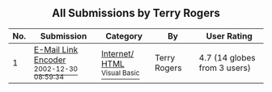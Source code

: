 ﻿<div align="center">

## All Submissions by Terry Rogers

</div>

No.  | Submission | Category | By   | User Rating
---- | ---------- | -------- | ---- | -----------
1 | [E\-Mail Link Encoder<br /><sup>2002-12-30 08:59:34</sup>](https://github.com/Planet-Source-Code/terry-rogers-e-mail-link-encoder__1-41991) | [Internet/ HTML<br /><sup>Visual Basic</sup>](../ByCategory/internet-html__1-34.md) | Terry Rogers | 4.7 (14 globes from 3 users)
